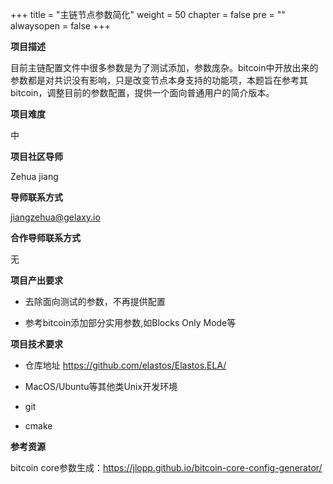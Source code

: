 +++
title = "主链节点参数简化"
weight = 50
chapter = false
pre = ""
alwaysopen = false
+++

**项目描述**

目前主链配置文件中很多参数是为了测试添加，参数庞杂。bitcoin中开放出来的参数都是对共识没有影响，只是改变节点本身支持的功能项，本题旨在参考其bitcoin，调整目前的参数配置，提供一个面向普通用户的简介版本。

**项目难度**

中

**项目社区导师**

Zehua jiang

**导师联系方式**

jiangzehua@gelaxy.io

**合作导师联系方式**

无

**项目产出要求**

* 去除面向测试的参数，不再提供配置

* 参考bitcoin添加部分实用参数,如Blocks Only Mode等

  

**项目技术要求**

* 仓库地址 https://github.com/elastos/Elastos.ELA/

* MacOS/Ubuntu等其他类Unix开发环境

* git

* cmake

  
  
**参考资源**

bitcoin core参数生成：https://jlopp.github.io/bitcoin-core-config-generator/





